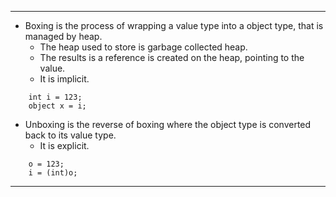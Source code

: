 
---
- Boxing is the process of wrapping a value type into a object type, that is managed by heap.
	- The heap used to store is garbage collected heap.
	- The results is a reference is created on the heap, pointing to the value.
	- It is implicit.
```
	int i = 123;
	object x = i;	
```
- Unboxing is the reverse of boxing where the object type is converted back to its value type.
	- It is explicit.
```
	o = 123;
	i = (int)o;
```
---